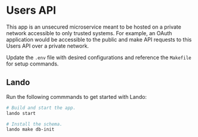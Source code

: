 # Users API

This app is an unsecured microservice meant to be hosted on a private network accessible 
to only trusted systems. For example, an OAuth application would be accessible to the public
and make API requests to this Users API over a private network.

Update the `.env` file with desired configurations and reference the `Makefile` for setup commands.


## Lando

Run the following commmands to get started with Lando:

```bash
# Build and start the app.
lando start

# Install the schema.
lando make db-init
```

